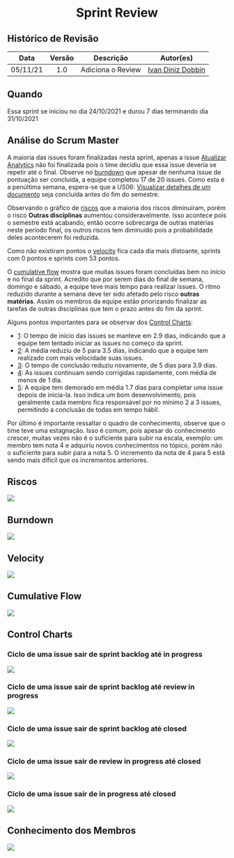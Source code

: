 <h1 style="text-align: center">Sprint Review</h1>

## Histórico de Revisão
| Data | Versão | Descrição | Autor(es)|
|:----:|:------:|:---------:|:--------:|
| 05/11/21 | 1.0 | Adiciona o Review | [Ivan Diniz Dobbin](https://github.com/darmsDD) |

## Quando
Essa sprint se iniciou no dia 24/10/2021 e durou 7 dias terminando dia 31/10/2021

## Análise do Scrum Master

A maioria das issues foram finalizadas nesta sprint, apenas a issue [Atualizar Analytics](https://github.com/fga-eps-mds/2021.1-pc-go1/issues/142) não foi finalizada pois o time decidiu que essa issue deveria se repetir até o final. Observe no [burndown](#burndown) que apesar de nenhuma issue de pontuação ser concluída, a equipe completou 17 de 20 issues. Como esta é a penúltima semana, espera-se que a US06: [Visualizar detalhes de um documento](https://github.com/fga-eps-mds/2021.1-pc-go1/issues/53) seja concluída antes do fim do semestre.


Observando o gráfico de [riscos](#riscos) que a maioria dos riscos diminuiram, porém o risco **Outras disciplinas** aumentou consideravelmente. Isso acontece pois o semestre está acabando, então ocorre sobrecarga de outras matérias neste período final, os outros riscos tem diminuído pois a probabilidade deles acontecerem foi reduzida.

Como não existiram pontos o [velocity](#velocity) fica cada dia mais distoante, sprints com 0 pontos e sprints com 53 pontos.

O [cumulative flow](#cumulative-flow) mostra que muitas issues foram concluídas bem no início e no final da sprint. Acredito que por serem dias do final de semana, domingo e sábado, a equipe teve mais tempo para realizar issues. O ritmo reduzido durante a semana deve ter sido afetado pelo risco **outras matérias**. Assim os membros da equipe estão priorizando finalizar as tarefas de outras disciplinas que tem o prazo antes do fim da sprint.


Alguns pontos importantes para se observar dos [Control Charts](#control-charts):
    
- [1](#ciclo-de-uma-issue-sair-de-sprint-backlog-ate-in-progress): O tempo de início das issues se manteve em 2.9 dias, indicando que a equipe tem tentado iniciar as issues no começo da sprint. 
- [2](#ciclo-de-uma-issue-sair-de-sprint-backlog-ate-review-in-progress): A média reduziu de 5 para 3.5 dias, indicando que a equipe tem realizado com mais velocidade suas issues.
- [3](#ciclo-de-uma-issue-sair-de-sprint-backlog-ate-closed): O tempo de conclusão reduziu novamente, de 5 dias para 3.9 dias.  
- [4](#ciclo-de-uma-issue-sair-de-review-in-progress-ate-closed): As issues continuam sendo corrigidas rapidamente, com média de menos de 1 dia. 
- [5](#ciclo-de-uma-issue-sair-de-in-progress-ate-closed): A equipe tem demorado em média 1.7 dias para completar uma issue depois de inicia-la. Isso indica um bom desenvolvimento, pois geralmente cada membro fica responsável por no mínimo 2 a 3 issues, permitindo a conclusão de todas em tempo hábil.


Por último é importante ressaltar o quadro de conhecimento, observe que o time teve uma estagnação. Isso é comum, pois apesar do conhecimento crescer, muitas vezes não é o suficiente para subir na escala, exemplo: um membro tem nota 4 e adquiriu novos conhecimentos no tópico, porém não o suficiente para subir para a nota 5. O incremento da nota de 4 para 5 está sendo mais difícil que os incrementos anteriores.


## Riscos

[![](riscos.png)](riscos.png)

## Burndown
[![](burndown.png)](burndown.png)

## Velocity
[![](velocity.png)](velocity.png)

## Cumulative Flow
[![](cumulative.png)](cumulative.png)

## Control Charts

### Ciclo de uma issue sair de sprint backlog até in progress
[![](backlog_progress.png)](backlog_progress.png)


### Ciclo de uma issue sair de sprint backlog até review in progress
[![](backlog_review.png)](backlog_review.png)

### Ciclo de uma issue sair de sprint backlog até closed
[![](backlog_closed.png)](backlog_closed.png)

### Ciclo de uma issue sair de review in progress até closed
[![](review_closed.png)](review_closed.png)

### Ciclo de uma issue sair de in progress até closed
[![](progress_closed.png)](progress_closed.png)


## Conhecimento dos Membros
[![](melhoria.png)](melhoria.png)




